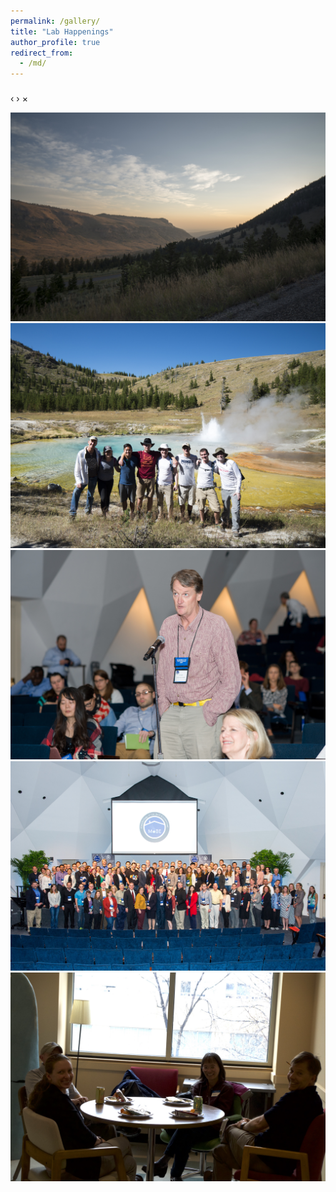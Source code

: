 ```yaml
---
permalink: /gallery/
title: "Lab Happenings"
author_profile: true
redirect_from: 
  - /md/
---
```

<html>
<head>
<link rel="stylesheet" href="/css/blueimp-gallery.min.css">
</head>

<body>
<!-- The Gallery as lightbox dialog, should be a child element of the document body -->
<div id="blueimp-gallery" class="blueimp-gallery">
    <div class="slides"></div>
    <h3 class="title"></h3>
    <a class="prev">‹</a>
    <a class="next">›</a>
    <a class="close">×</a>
    <a class="play-pause"></a>
    <ol class="indicator"></ol>
    
</div>

<div id="links">
    <a href="/images/gallery/IMGP9128.jpg" title="Lander2018">
        <img src="/images/gallery/IMGP9128.jpg" alt="Lander2018">
    </a>
    <a href="/images/gallery/Yellowstone2017_13.jpg" title="SpearLabYNP">
        <img src="/images/gallery/Yellowstone2017_13.jpg" alt="SpearLabYNP">
    </a>
    <a href="/images/gallery/37908919361_7caeaa3a3e_o.jpg" title="JohnMobe">
        <img src="/images/gallery/37908919361_7caeaa3a3e_o.jpg" alt="JohnMoBE">
    </a>
    <a href="/images/gallery/37908861621_be41f9cf4e_o.jpg" title="MoBE2017">
        <img src="/images/gallery/37908861621_be41f9cf4e_o.jpg" alt="MoBE2017">
    </a>
    <a href="/images/gallery/IMGP9451.jpg" title="MarrRMGS2018">
        <img src="/images/gallery/IMGP9451.jpg" alt="MarrRMGS2018">
    </a>
</div>

<script src="/js/blueimp-gallery.min.js"></script>

<script>
document.getElementById('links').onclick = function (event) {
    event = event || window.event;
    var target = event.target || event.srcElement,
        link = target.src ? target.parentNode : target,
        options = {index: link, event: event},
        links = this.getElementsByTagName('a');
    blueimp.Gallery(links, options);
};
</script>
</body>